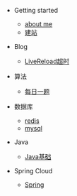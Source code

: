 - Getting started
    - [about me](README.md)
    - [建站](buildDocsify/建站.md)

- Blog
    - [LiveReload超时](blog/Docsify%20的%20LiveReload%20脚本报错解决方案.md)

- 算法
    - [每日一题](algorithm/dailyQuestion.md)

- 数据库
    - [redis](数据库/redis.md)
    - [mysql](数据库/mysql.md)

- Java
    - [Java基础](java/Java基础.md)

- Spring Cloud
    - [Spring](spring/spring.md)


